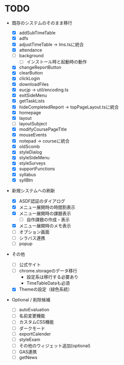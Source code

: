 # TODO

- 既存のシステムのそのまま移行

  - [x] addSubTimeTable
  - [x] adfs
  - [x] adjustTimeTable -> lms.tsに統合
  - [x] attendance
  - [ ] background
    - [ ] インストール時と起動時の動作
  - [x] changeReportButton
  - [x] clearButton
  - [x] clickLogin
  - [x] downloadFiles
  - [x] eucjp -> util/encoding.ts
  - [x] exitSideMenu
  - [x] getTaskLists
  - [x] hideCompletedReport -> topPageLayout.tsに統合
  - [x] homepage
  - [x] layout
  - [ ] layoutSubject
  - [x] modifyCoursePageTitle
  - [x] mouseEvents
  - [x] notepad -> courseに統合
  - [x] oldScomb
  - [x] styleDialog
  - [x] styleSideMenu
  - [x] styleSurveys
  - [x] supportFunctions
  - [x] syllabus
  - [x] syllBtn

- 新規システムへの刷新

  - [x] ASDF認証のダイアログ
  - [x] メニュー展開時の時間割表示
  - [x] メニュー展開時の課題表示
    - [ ] 自作課題の作成・表示
  - [x] メニュー展開時のメモ表示
  - [ ] オプション画面
  - [ ] シラバス連携
  - [ ] popup

- その他

  - [ ] 公式サイト
  - [ ] chrome.storageのデータ移行
    - 設定系は移行する必要あり
    - TimeTableDataも必須
  - [x] Themeの設定（緑色系統）

- Optional / 削除候補
  - [ ] autoEvaluation
  - [ ] 名前変更機能
  - [ ] カスタムCSS機能
  - [ ] ダークモード
  - [ ] exportCalender
  - [ ] styleExam
  - [ ] その他のウィジェット追加(optional)
  - [ ] GAS連携
  - [ ] getNews
